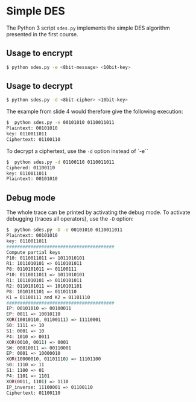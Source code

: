 # Simple DES

The Python 3 script `sdes.py` implements the simple DES algorithm presented in the first course.

## Usage to encrypt

```bash
$ python sdes.py -e <8bit-message> <10bit-key>
```

## Usage to decrypt

```bash
$ python sdes.py -d <8bit-cipher> <10bit-key>
```

The example from slide 4 would therefore give the following execution:

```bash
$  python sdes.py -e 00101010 0110011011
Plaintext: 00101010
key: 0110011011
Ciphertext: 01100110
```

To decrypt a ciphertext, use the `-d` option instead of `-e``

```bash
$  python sdes.py -d 01100110 0110011011
Ciphered: 01100110
key: 0110011011
Plaintext: 00101010
```

## Debug mode

The whole trace can be printed by activating the debug mode. To activate
debugging (traces all operators), use the `-D` option:

```bash
$  python sdes.py -D -e 00101010 0110011011
Plaintext: 00101010
key: 0110011011
########################################
Compute partial keys
P10: 0110011011 => 1011010101
R1: 1011010101 => 0110101011
P8: 0110101011 => 01100111
P10: 0110011011 => 1011010101
R1: 1011010101 => 0110101011
R2: 0110101011 => 1010101101
P8: 1010101101 => 01101110
K1 = 01100111 and K2 = 01101110
########################################
IP: 00101010 => 00100011
EP: 0011 => 10010110
XOR(10010110, 01100111) => 11110001
S0: 1111 => 10
S1: 0001 => 10
P4: 1010 => 0011
XOR(0010, 0011) => 0001
SW: 00010011 => 00110001
EP: 0001 => 10000010
XOR(10000010, 01101110) => 11101100
S0: 1110 => 11
S1: 1100 => 01
P4: 1101 => 1101
XOR(0011, 1101) => 1110
IP_inverse: 11100001 => 01100110
Ciphertext: 01100110
```

